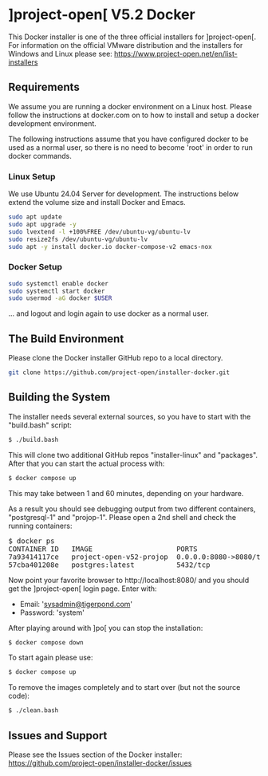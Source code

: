 ]project-open[ V5.2 Docker
==========================

This Docker installer is one of the three official installers
for ]project-open[. For information on the official VMware
distribution and the installers for Windows and Linux please see:
https://www.project-open.net/en/list-installers

Requirements
------------

We assume you are running a docker environment on a Linux host.
Please follow the instructions at docker.com  on to how to install
and setup a docker development environment.

The following instructions assume that you have configured docker
to be used as a normal user, so there is no need to become 'root'
in order to run docker commands.

### Linux Setup

We use Ubuntu 24.04 Server for development. The instructions below 
extend the volume size and install Docker and Emacs.
```bash
sudo apt update
sudo apt upgrade -y
sudo lvextend -l +100%FREE /dev/ubuntu-vg/ubuntu-lv
sudo resize2fs /dev/ubuntu-vg/ubuntu-lv
sudo apt -y install docker.io docker-compose-v2 emacs-nox
```

### Docker Setup
```bash
sudo systemctl enable docker
sudo systemctl start docker
sudo usermod -aG docker $USER
```
... and logout and login again to use docker as a normal user.

The Build Environment
---------------------

Please clone the Docker installer GitHub repo to a local directory.

```bash
git clone https://github.com/project-open/installer-docker.git
```

Building the System
-------------------

The installer needs several external sources, so you have to
start with the "build.bash" script:

```bash
$ ./build.bash
```

This will clone two additional GitHub repos "installer-linux" and "packages".
After that you can start the actual process with:

```bash
$ docker compose up
```

This may take between 1 and 60 minutes, depending on your hardware.

As a result you should see debugging output from two different containers,
"postgresql-1" and "projop-1". Please open a 2nd shell and check the running containers:

<pre>
$ docker ps
CONTAINER ID   IMAGE                    PORTS                                             NAMES
7a93414117ce   project-open-v52-projop  0.0.0.0:8080->8080/tcp, 0.0.0.0:8445->8443/tcp    project-open-v52-projop-1
57cba401208e   postgres:latest          5432/tcp                                          project-open-v52-postgres-1
</pre>

Now point your favorite browser to http://localhost:8080/ and you should get the ]project-open[ login page. Enter with:

- Email: 'sysadmin@tigerpond.com'
- Password: 'system'

After playing around with ]po[ you can stop the installation:

```bash
$ docker compose down
```

To start again please use:

```bash
$ docker compose up
```

To remove the images completely and to start over (but not the source code):

```bash
$ ./clean.bash
```

Issues and Support
------------------

Please see the Issues section of the Docker installer:<br>
https://github.com/project-open/installer-docker/issues


